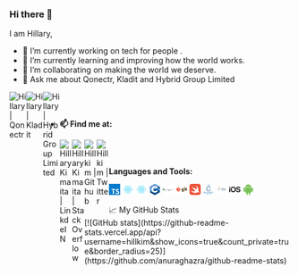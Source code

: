 ### Hi there 👋
I am Hillary,


- 🔭 I’m currently working on tech for people .
- 🌱 I’m currently learning and improving how the world works.
- 👯 I’m collaborating on making the world we deserve.
- 💬 Ask me about Qonectr, Kladit and Hybrid Group Limited 
 <a href="https://www.qonectr.com/">
  <img align="left" alt="Hillary | Qonectr" width="30px" src="https://www.qonectr.com/static/media/qonectr.cc7eed59.svg" />
</a>
<a href="https://www.kladit.com/">
  <img align="left" alt="Hillary | Kladit" width="30px" src="https://kladit.com/kladit.svg" />
</a>
<a href="https://hybridgrouplimited.com">
  <img align="left" alt="Hillary | Hybrid Group Limited" width="30px" src="https://hybridgrouplimited.com/logo.jpg" />
</a>

<br />
<br />

- **📫  Find me at:** 
<a href="https://www.linkedin.com/in/hillary-kimaita/">
  <img align="left" alt="Hillary Kimaita | LinkdeIN" width="22px" src="https://cdn.jsdelivr.net/npm/simple-icons@v3/icons/linkedin.svg" />
</a>
<a href="https://stackoverflow.com/users/8892202/hillkim-henry">
  <img align="left" alt="Hillary Kimaita | StackOverflow" width="22px" src="https://cdn.jsdelivr.net/npm/simple-icons@v3/icons/stackoverflow.svg" />
</a>
<a href="https://github.com/hillkim">
  <img align="left" alt="Hillkim | Github" width="22px" src="https://cdn.jsdelivr.net/npm/simple-icons@3.12.2/icons/github.svg" />
</a>
<a href="https://twitter.com/hillkimh">
  <img align="left" alt="Hillkim | Twitter" width="22px" src="https://cdn.jsdelivr.net/npm/simple-icons@3.12.2/icons/twitter.svg" />
</a>
<br />
<br />

**Languages and Tools:**  

<code><img height="20" src="https://raw.githubusercontent.com/github/explore/80688e429a7d4ef2fca1e82350fe8e3517d3494d/topics/typescript/typescript.png"></code>
<code><img height="20" src="https://raw.githubusercontent.com/github/explore/80688e429a7d4ef2fca1e82350fe8e3517d3494d/topics/react/react.png"></code>
<code><img height="20" src="https://raw.githubusercontent.com/github/explore/80688e429a7d4ef2fca1e82350fe8e3517d3494d/topics/react-native/react-native.png"></code>
<code><img height="20" src="https://raw.githubusercontent.com/github/explore/80688e429a7d4ef2fca1e82350fe8e3517d3494d/topics/cpp/cpp.png"></code>
<code><img height="20" src="https://raw.githubusercontent.com/github/explore/80688e429a7d4ef2fca1e82350fe8e3517d3494d/topics/mongodb/mongodb.png"></code>
<code><img height="20" src="https://raw.githubusercontent.com/github/explore/80688e429a7d4ef2fca1e82350fe8e3517d3494d/topics/git/git.png"></code>
<code><img height="20" src="https://raw.githubusercontent.com/github/explore/80688e429a7d4ef2fca1e82350fe8e3517d3494d/topics/swift/swift.png"></code>
<code><img height="20" src="https://raw.githubusercontent.com/github/explore/80688e429a7d4ef2fca1e82350fe8e3517d3494d/topics/c/c.png"></code>
<code><img height="20" src="https://raw.githubusercontent.com/github/explore/80688e429a7d4ef2fca1e82350fe8e3517d3494d/topics/java/java.png"></code>
<code><img height="20" src="https://raw.githubusercontent.com/github/explore/80688e429a7d4ef2fca1e82350fe8e3517d3494d/topics/ios/ios.png"></code>
<code><img height="20" src="https://raw.githubusercontent.com/github/explore/80688e429a7d4ef2fca1e82350fe8e3517d3494d/topics/android/android.png"></code>


<summary>📈 My GitHub Stats</summary>
[![GitHub stats](https://github-readme-stats.vercel.app/api?username=hillkim&show_icons=true&count_private=true&border_radius=25)](https://github.com/anuraghazra/github-readme-stats)


